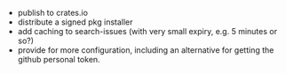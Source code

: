 - publish to crates.io
- distribute a signed pkg installer
- add caching to search-issues (with very small expiry, e.g. 5 minutes or so?)
- provide for more configuration, including an alternative for getting the github personal token.
